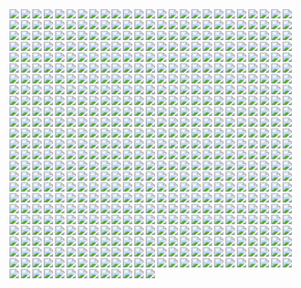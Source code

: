 <img src='./Picture-Directory/xp6zmydy6oqx.jpg'>
<img src='./Picture-Directory/a022wjyunbhy.jpg'>
<img src='./Picture-Directory/20 - YcfwNBV.jpg'>
<img src='./Picture-Directory/29 - qPvfQ3a.jpg'>
<img src='./Picture-Directory/02 - dqfOSJD.jpg'>
<img src='./Picture-Directory/APACpr7.png'>
<img src='./Picture-Directory/mateusz-lenart-searching-for-luke-mateusz-lenart.jpg'>
<img src='./Picture-Directory/tumblr_o0e99rkVKC1rbpsu3o1_1280.jpg'>
<img src='./Picture-Directory/10 - rN3KVr7.jpg'>
<img src='./Picture-Directory/14459794_10155201579714692_1876223530_n.jpg'>
<img src='./Picture-Directory/45 - 1oVCMSB.jpg'>
<img src='./Picture-Directory/64 - 8qSqbWJ.jpg'>
<img src='./Picture-Directory/jarreau-wimberly-swc30-13815-forcefocus-jarreauwimberly-revis.jpg'>
<img src='./Picture-Directory/8qdm4nxvlyyy.jpg'>
<img src='./Picture-Directory/61 - xcXQuB0.jpg'>
<img src='./Picture-Directory/guarding_the_wing__star_wars_by_madboni-d7vq83n.jpg'>
<img src='./Picture-Directory/09 - QyH8PDy.jpg'>
<img src='./Picture-Directory/simon-liechti-boba-fett-01-small.jpg'>
<img src='./Picture-Directory/piper-thibodeau-dp1106-s.jpg'>
<img src='./Picture-Directory/kevin-mckenna-shadow-of-the-master.jpg'>
<img src='./Picture-Directory/tumblr_ondz3eve8g1qghj9to1_1280.jpg'>
<img src='./Picture-Directory/58 - ICVMVrl.jpg'>
<img src='./Picture-Directory/60 - zMNNDV3.jpg'>
<img src='./Picture-Directory/56 - 1WjgBCo.jpg'>
<img src='./Picture-Directory/__yoda_my_name_is___by_lehuss-da2ednq.jpg'>
<img src='./Picture-Directory/18 - UvGUfOr.jpg'>
<img src='./Picture-Directory/18580972_168586533673392_5364136740766351360_n.jpg'>
<img src='./Picture-Directory/02 - CQG5FKx.jpg'>
<img src='./Picture-Directory/dia_noga_by_devburmak-d6sgmnf.jpg'>
<img src='./Picture-Directory/john-burns-img-5387.jpg'>
<img src='./Picture-Directory/13 - NuM1CVA.jpg'>
<img src='./Picture-Directory/xia-taptara-luke-rey-last-jedi-insta.jpg'>
<img src='./Picture-Directory/7p9igMc.jpg'>
<img src='./Picture-Directory/power_of_the_darkside_by_andyfairhurst-db40y77.jpg'>
<img src='./Picture-Directory/star_wars__generations_by_daekazu-d9pke9v.jpg'>
<img src='./Picture-Directory/benjamin-carre-ob1bhd.jpg'>
<img src='./Picture-Directory/e4bc4ceae15f52e431ebdd898d26f36e-d7fdw5e.jpg'>
<img src='./Picture-Directory/12 - dyFjAeV.jpg'>
<img src='./Picture-Directory/josh-robinson-maythe4thbwithyou.jpg'>
<img src='./Picture-Directory/76 - 1qBIY0F.jpg'>
<img src='./Picture-Directory/43 - hQpcaFU.jpg'>
<img src='./Picture-Directory/36 - wIoxxL7.jpg'>
<img src='./Picture-Directory/clinton-felker-msff-giveaway-dj-c-felker-24x14-copy.jpg'>
<img src='./Picture-Directory/08 - YR1TeT4.jpg'>
<img src='./Picture-Directory/12 - K7XIsri.jpg'>
<img src='./Picture-Directory/michael-matsumoto-awakened-set-final-watermark-02.jpg'>
<img src='./Picture-Directory/10 - 6nOEYTR.jpg'>
<img src='./Picture-Directory/gus-mendonca-gm-firstorder-tieinterceptors.jpg'>
<img src='./Picture-Directory/tom-isaksen-risemyfriend-by-tomisaksen-01.jpg'>
<img src='./Picture-Directory/09 - ncXoqup.jpg'>
<img src='./Picture-Directory/17 - VEbsVce.jpg'>
<img src='./Picture-Directory/darren-tan-ahsoka-da.jpg'>
<img src='./Picture-Directory/florent-lebrun-ilm-challenge-hoth-fl-v001.jpg'>
<img src='./Picture-Directory/16 - OoTEqcB.jpg'>
<img src='./Picture-Directory/alexander-pohl-11221-13-4a8a768b874b85d19f52fe07d12eabac-thelema.jpg'>
<img src='./Picture-Directory/george-damiani-cam-plano-geral-full.jpg'>
<img src='./Picture-Directory/clone_wars_by_papayoufr-d49mq85.jpg'>
<img src='./Picture-Directory/alvaro-jimenez-kylo-ren-forest-color-finalw (1).jpg'>
<img src='./Picture-Directory/19 - FdBvduy.jpg'>
<img src='./Picture-Directory/ameen-naksewee-ilm01.jpg'>
<img src='./Picture-Directory/juhani__kotor__by_elucidator-d9rwdoy.jpg'>
<img src='./Picture-Directory/22 - uv2TuK0.jpg'>
<img src='./Picture-Directory/36 - 82HbYlp.jpg'>
<img src='./Picture-Directory/tumblr_of60nzQm3g1tle5axo1_540.jpg'>
<img src='./Picture-Directory/42 - iKOwzFi.jpg'>
<img src='./Picture-Directory/wbeaavged7jx.jpg'>
<img src='./Picture-Directory/dmitriy-bessonov-sw-frame-02-fin.jpg'>
<img src='./Picture-Directory/jb-casacop-hunt-them-down-post.jpg'>
<img src='./Picture-Directory/cristi-balanescu-cristib-ravnaraan.jpg'>
<img src='./Picture-Directory/11 - IPvlegE.jpg'>
<img src='./Picture-Directory/rey_by_wojtekfus-da1dsh6.png'>
<img src='./Picture-Directory/KVn9Pn1.jpg'>
<img src='./Picture-Directory/68 - k70Dlp4.jpg'>
<img src='./Picture-Directory/o8nv27o89nsy.jpg'>
<img src='./Picture-Directory/stormtrooper_brooke_by_mleth-dajzv98.png'>
<img src='./Picture-Directory/saby-menyhei-drtulp-final-8bit-v001.jpg'>
<img src='./Picture-Directory/E640QvVvEpsztxacCzAvaQakwcitnpral4Kqkkfg2jc.jpg'>
<img src='./Picture-Directory/62 - p2p8vkW.jpg'>
<img src='./Picture-Directory/starwars___what_will_we_have_for_dinner_by_rogierb-d9yvloz.jpg'>
<img src='./Picture-Directory/66 - ys8WAjI.jpg'>
<img src='./Picture-Directory/gustavo-vaz-leia.jpg'>
<img src='./Picture-Directory/14 - k8kRTdE.jpg'>
<img src='./Picture-Directory/tomasz-jedruszek-jedi.jpg'>
<img src='./Picture-Directory/49 - R6O6LNV.jpg'>
<img src='./Picture-Directory/40 - 1jiayvm.jpg'>
<img src='./Picture-Directory/ronnie-jensen-cloudcity.jpg'>
<img src='./Picture-Directory/22 - lzDIgxy.jpg'>
<img src='./Picture-Directory/27 - V9frQxh.jpg'>
<img src='./Picture-Directory/cecilia-g-f-darthrevan.jpg'>
<img src='./Picture-Directory/RzSQPS6.jpg'>
<img src='./Picture-Directory/darren-tan-battle-of-kashyyyk-da.jpg'>
<img src='./Picture-Directory/gonzalo-flores-kor.jpg'>
<img src='./Picture-Directory/kylo_ren_by_torynji-da1qg19.jpg'>
<img src='./Picture-Directory/34 - t7kv6rH.jpg'>
<img src='./Picture-Directory/StarWars Stitch.jpg'>
<img src='./Picture-Directory/cristi-balanescu-cristib-nexusofpower.jpg'>
<img src='./Picture-Directory/44 - fhzHbf0.jpg'>
<img src='./Picture-Directory/47 - 6HNlRpV.jpg'>
<img src='./Picture-Directory/christian-waggoner-2016-05-14-20-27-52.jpg'>
<img src='./Picture-Directory/65 - QDhAsQq.jpg'>
<img src='./Picture-Directory/3ed4uVlQk7OuRbY1hWOHsrWGHVYujDGOOX00PhkAGhk.jpg'>
<img src='./Picture-Directory/luciano-komorizono-s-w-painting-final.jpg'>
<img src='./Picture-Directory/59 - k0nNLPJ.jpg'>
<img src='./Picture-Directory/morgan-yon-11207-1-85088bf0d516e201ad13745634d86dd5-morganyon.jpg'>
<img src='./Picture-Directory/2 - Attack of the Clones.jpg'>
<img src='./Picture-Directory/38 - oy3akqm.jpg'>
<img src='./Picture-Directory/f1059ivkhs6y.jpg'>
<img src='./Picture-Directory/james-bousema-chrome-trooper.jpg'>
<img src='./Picture-Directory/11 - LkLgpha.jpg'>
<img src='./Picture-Directory/darth_maul_by_neilmcclements-d66fma6.jpg'>
<img src='./Picture-Directory/star_wars_pulp__pt_5__princess_and_the_scoundrel_by_tbone310-d68jbay.jpg'>
<img src='./Picture-Directory/shane-molina-4k-stormtrooper-printoff.jpg'>
<img src='./Picture-Directory/jedi_and_jedi_lite_by_hollyoakhill-d9qpafb.jpg'>
<img src='./Picture-Directory/max-hugo-star-wars-fanart-lost-duel-1-final.jpg'>
<img src='./Picture-Directory/PDEg5qQ.png'>
<img src='./Picture-Directory/denni-andria-bobafett-vs-predator.jpg'>
<img src='./Picture-Directory/57 - t7gC1bh.jpg'>
<img src='./Picture-Directory/uIv99UK.jpg'>
<img src='./Picture-Directory/mark-brooks-vaderdown3cover.jpg'>
<img src='./Picture-Directory/tumblr_o5y55eoU1j1sk51m7o1_1280.jpg'>
<img src='./Picture-Directory/69 - TScStjh.jpg'>
<img src='./Picture-Directory/pablo-carpio-slave2.jpg'>
<img src='./Picture-Directory/luIaRDm.jpg'>
<img src='./Picture-Directory/21 - u2rSYo2.jpg'>
<img src='./Picture-Directory/18299007_1410178172408303_7664992713128804352_n.jpg'>
<img src='./Picture-Directory/63 - QY0KqS6.png'>
<img src='./Picture-Directory/09 - 0qLxdbp.jpg'>
<img src='./Picture-Directory/no_country_for_old_men_by_ornicar-d4mr6uj.jpg'>
<img src='./Picture-Directory/31 - yOXR9Sc.jpg'>
<img src='./Picture-Directory/37 - hvHtMdL.jpg'>
<img src='./Picture-Directory/11 - ACCMVG6.jpg'>
<img src='./Picture-Directory/OWsVMub.jpg'>
<img src='./Picture-Directory/01 - O8876hB.jpg'>
<img src='./Picture-Directory/28 - EzmJdkK.jpg'>
<img src='./Picture-Directory/guillem-h-pongiluppi-guillemhp-theride-6.jpg'>
<img src='./Picture-Directory/fares-maese-swx01-1318-obsidian-squadron-pilot-464-jorgemaese.jpg'>
<img src='./Picture-Directory/joel-erkkinen-ourladyofstars03web.jpg'>
<img src='./Picture-Directory/ZBoRzU15gtEMoS44QW-mNtg5Kdp43frBuJKwCauoXrE.jpg'>
<img src='./Picture-Directory/benjamin-carre-knight-errant-02-cover-hd.jpg'>
<img src='./Picture-Directory/ehda2mU.jpg'>
<img src='./Picture-Directory/uos55n1.jpg'>
<img src='./Picture-Directory/65 - S2s3FaV.jpg'>
<img src='./Picture-Directory/tomasz-jedruszek-swartstation.jpg'>
<img src='./Picture-Directory/jljCj35.jpg'>
<img src='./Picture-Directory/richard-anderson-tumblr-npfn0ux4is1rmuqvmo1-1280.jpg'>
<img src='./Picture-Directory/6 - Return of the Jedi.jpg'>
<img src='./Picture-Directory/96w90462qvqx.jpg'>
<img src='./Picture-Directory/5oRBfzn.jpg'>
<img src='./Picture-Directory/queen_and_princess_by_khallion-d8hudr2.jpg'>
<img src='./Picture-Directory/petri-rahkola-bobafette4.jpg'>
<img src='./Picture-Directory/48 - eOVQrAn.jpg'>
<img src='./Picture-Directory/49 - h4kJlT2.jpg'>
<img src='./Picture-Directory/37 - ptszR3D.jpg'>
<img src='./Picture-Directory/stjWRNh.jpg'>
<img src='./Picture-Directory/star_wars_collab___grievous_by_wynahiros.jpg'>
<img src='./Picture-Directory/75 - Sn0hJWR.jpg'>
<img src='./Picture-Directory/marek-madej-crash-final.jpg'>
<img src='./Picture-Directory/darth_vader_by_timrees-db9je5o.png'>
<img src='./Picture-Directory/3 - Revenge of the Sith.jpg'>
<img src='./Picture-Directory/JuOpsei.jpg'>
<img src='./Picture-Directory/60lReVoEwWS2bNl5aba4cOwjutRXLlWABD32DIEvb6c.jpg'>
<img src='./Picture-Directory/Ch8qdxRW0AA0K4v.jpg'>
<img src='./Picture-Directory/19 - mQyOhp5.jpg'>
<img src='./Picture-Directory/15 - qeOec8I.jpg'>
<img src='./Picture-Directory/15 - M9BmBeh.jpg'>
<img src='./Picture-Directory/sq8m6GH.jpg'>
<img src='./Picture-Directory/ixn9b7sk1z7y.jpg'>
<img src='./Picture-Directory/aaron-mcbride-20822-10206281666186722-6443139003106845627-n.jpg'>
<img src='./Picture-Directory/martyna-maksimiuk-04-scena-1-r2-d2-pedzi-z-kwiatami.jpg'>
<img src='./Picture-Directory/28 - 9i2xpUo.jpg'>
<img src='./Picture-Directory/31 - F7LzS1K.jpg'>
<img src='./Picture-Directory/yoNYQHkXOITDXRepEpW_r-Q2fr8UtNemTdexbYDb-NY.jpg'>
<img src='./Picture-Directory/joakim-ericsson-yodapicsmall.jpg'>
<img src='./Picture-Directory/32 - 3rEyp81.jpg'>
<img src='./Picture-Directory/43 - 5PuwFuy.jpg'>
<img src='./Picture-Directory/final_installation_prv_da_by_julian_faylona-dag3rrj.jpg'>
<img src='./Picture-Directory/59 - 4ESbWh4.jpg'>
<img src='./Picture-Directory/30 - TTGIcoM.jpg'>
<img src='./Picture-Directory/ancient_order_by_adamburn-d9ku80b.jpg'>
<img src='./Picture-Directory/star_wars___the_wizard_and_the_demon_by_andrewkwan-d8q4ww5.jpg'>
<img src='./Picture-Directory/04 - vKIn6Y3.jpg'>
<img src='./Picture-Directory/33 - mikNH5d.jpg'>
<img src='./Picture-Directory/23 - FDuhex0.jpg'>
<img src='./Picture-Directory/5ZwPh1g.jpg'>
<img src='./Picture-Directory/h8qbeosi1s7y.jpg'>
<img src='./Picture-Directory/joshua-bowles-the-moment-1.jpg'>
<img src='./Picture-Directory/33 - ukIboMx.jpg'>
<img src='./Picture-Directory/sergey-grechanyuk-final-002.jpg'>
<img src='./Picture-Directory/19 - UhlFYSE.jpg'>
<img src='./Picture-Directory/02 - G4xUAWx.jpg'>
<img src='./Picture-Directory/bounty_hunters___boba_fett_by_jacobtwitchellart-db25b59.jpg'>
<img src='./Picture-Directory/micah-brown-star-wars-a-masters-legacy.jpg'>
<img src='./Picture-Directory/nihat-gokcen-anakin.jpg'>
<img src='./Picture-Directory/41 - MpGk6wz.jpg'>
<img src='./Picture-Directory/jb-casacop-gsi0n-11779-darthvader-jbcasacop-post.jpg'>
<img src='./Picture-Directory/26 - v3cZNQf.jpg'>
<img src='./Picture-Directory/18443130_1893340190924619_690770142950326272_n.jpg'>
<img src='./Picture-Directory/71 - YSEi38m.jpg'>
<img src='./Picture-Directory/36 - M4exYUR.jpg'>
<img src='./Picture-Directory/vincent-tanguay-saintgenesis-darth-rey.jpg'>
<img src='./Picture-Directory/alfonso-pardo-martinez-sw-portrait01-low.jpg'>
<img src='./Picture-Directory/klaus-wittmann-vad2.jpg'>
<img src='./Picture-Directory/99_by_dzikawa-d9ko812.jpg'>
<img src='./Picture-Directory/33 - yiYtEm3.jpg'>
<img src='./Picture-Directory/michael-nozinich-untitled-artwork-2.jpg'>
<img src='./Picture-Directory/YQU6QXZnK0yvnsDSCd72j-4hMvoZrEUtM2fewoxz2RY.jpg'>
<img src='./Picture-Directory/23 - U4U1AbT.jpg'>
<img src='./Picture-Directory/1 - The Phantom Menace.jpg'>
<img src='./Picture-Directory/61 - mddYFHW.jpg'>
<img src='./Picture-Directory/shane-molina-tank-trooper-final.jpg'>
<img src='./Picture-Directory/0hbt0r3dq9px.png'>
<img src='./Picture-Directory/marc-simonetti-capa-star-wars-web.jpg'>
<img src='./Picture-Directory/20 - SQ60M8u.jpg'>
<img src='./Picture-Directory/39 - Wy8sX8L.jpg'>
<img src='./Picture-Directory/tumblr_o0j538f3pK1txuyy1o1_r1_1280.png'>
<img src='./Picture-Directory/ba5ccf137d371a98328ee68f23828223-dajnnjn.png'>
<img src='./Picture-Directory/luca-merli-sands-of-jakku.jpg'>
<img src='./Picture-Directory/jason-roll-12189057-10206417245364591-5116209124765445727-n.jpg'>
<img src='./Picture-Directory/darth_maul__ravager__by_soulstryder210-d9tgsk5.jpg'>
<img src='./Picture-Directory/15 - UTcsNQO.jpg'>
<img src='./Picture-Directory/trfBC7u.png'>
<img src='./Picture-Directory/renegade_by_raikoh_illust-dakq778.jpg'>
<img src='./Picture-Directory/dylan-kowalski-vadorredemptionfinal.jpg'>
<img src='./Picture-Directory/30 - Xui6IK9.jpg'>
<img src='./Picture-Directory/12 - iUGFHJr.jpg'>
<img src='./Picture-Directory/OKTbETv.jpg'>
<img src='./Picture-Directory/Wpi1OfW.png'>
<img src='./Picture-Directory/the_silverfox_and_the_sexy_beast_by_blazbaros-damnczv.png'>
<img src='./Picture-Directory/tumblr_n2qjzvJmQi1qer2oto1_1280.jpg'>
<img src='./Picture-Directory/19 - OIftxOQ.jpg'>
<img src='./Picture-Directory/48 - iO5U6gm.jpg'>
<img src='./Picture-Directory/renderfin_by_adamkop-dahncrp.jpg'>
<img src='./Picture-Directory/gpKPz7v.jpg'>
<img src='./Picture-Directory/25 - pH9Q41q.jpg'>
<img src='./Picture-Directory/34 - 1xe1da8.jpg'>
<img src='./Picture-Directory/XwYNtTb.jpg'>
<img src='./Picture-Directory/j-c-park-sw01.jpg'>
<img src='./Picture-Directory/uj4cYgegBLe2v-FiSAA6T1d6vRQ-QejnIdRSIFTSmKI.jpg'>
<img src='./Picture-Directory/gop-gap-sketch198.jpg'>
<img src='./Picture-Directory/1seHTdr.jpg'>
<img src='./Picture-Directory/joshua-viers-welcomeceremony.jpg'>
<img src='./Picture-Directory/oleg-ulianytskyi-template-1920x1080-final-2.jpg'>
<img src='./Picture-Directory/46 - 0yZzPsB.jpg'>
<img src='./Picture-Directory/fabio-sanches-ben-v5.jpg'>
<img src='./Picture-Directory/WLbLlvm.jpg'>
<img src='./Picture-Directory/purge__by_robbiemcsweeney-d9kjq5i.jpg'>
<img src='./Picture-Directory/kuat_systems_engineering_eta_4_interceptor_by_shoguneagle-db0syut.jpg'>
<img src='./Picture-Directory/66 - 1HknqmB.jpg'>
<img src='./Picture-Directory/swuEKty.png'>
<img src='./Picture-Directory/44 - mIXRwa8.jpg'>
<img src='./Picture-Directory/tumblr_o0se10xPRh1u4lxsro2_1280.jpg'>
<img src='./Picture-Directory/cW3qzE84g28ccA59bUI1dys1NonsjuJpea8NaorCNr8.png'>
<img src='./Picture-Directory/38 - KeT5KrI.jpg'>
<img src='./Picture-Directory/shane-molina-scouttrooper.jpg'>
<img src='./Picture-Directory/CraP2lB.jpg'>
<img src='./Picture-Directory/a40af1bbdb666e2691570bcef1451029.jpg'>
<img src='./Picture-Directory/tumblr_oejbyiuB5X1tky0mao1_1280.png'>
<img src='./Picture-Directory/kenn-yap-74-03-s.jpg'>
<img src='./Picture-Directory/90xYTfi.jpg'>
<img src='./Picture-Directory/darth_vader___speeder_bike_attack_by_rhymesyndicate-d4jcxe7.jpg'>
<img src='./Picture-Directory/robin-har-jyn.jpg'>
<img src='./Picture-Directory/the_force_awakens_by_cylonka-d9lfomf.jpg'>
<img src='./Picture-Directory/guillem-h-pongiluppi-501-st-legion-vader-s-fist-vs-space-cockroaches-7-guillemhp.jpg'>
<img src='./Picture-Directory/yyVif7pKJQ4ZIucBVIgfOI8SNXTT6ggt2GL8TvEuIaM.jpg'>
<img src='./Picture-Directory/nlobhebe0z7y.jpg'>
<img src='./Picture-Directory/57 - 86LzSgt.jpg'>
<img src='./Picture-Directory/episode_viii_luke_by_800poundproductions-da1gt94.jpg'>
<img src='./Picture-Directory/the_inquisitor_by_darthtemoc-d81hefq.jpg'>
<img src='./Picture-Directory/zd4s6jst3stx.jpg'>
<img src='./Picture-Directory/star_wars_by_muratgul-d9ktp9n.jpg'>
<img src='./Picture-Directory/csF5E0R.jpg'>
<img src='./Picture-Directory/afGiCjX.jpg'>
<img src='./Picture-Directory/vader_by_rahzzah-d7x9dqf.jpg'>
<img src='./Picture-Directory/29 - fmq9bBJ.jpg'>
<img src='./Picture-Directory/e8568033427317.56aa8c6585175.png'>
<img src='./Picture-Directory/rey_by_livioramondelli-da7ajtp.jpg'>
<img src='./Picture-Directory/06 - WfZV0QW.jpg'>
<img src='./Picture-Directory/cda20e449b0f3fd63035d1ee35a2b4cb-d9tff62.jpg'>
<img src='./Picture-Directory/m3qz4Zg.jpg'>
<img src='./Picture-Directory/00001509.png'>
<img src='./Picture-Directory/fPB5lkc.jpg'>
<img src='./Picture-Directory/f0eqdv80br8z.jpg'>
<img src='./Picture-Directory/38 - n0t9NJ5.jpg'>
<img src='./Picture-Directory/sam-denmark-maullr.jpg'>
<img src='./Picture-Directory/dimitrije-miljus-sithversion2v2v223v2v31v2-almost-done1-almost-aaaaand-just-a-little-more-done1.jpg'>
<img src='./Picture-Directory/05 - 4uqCBu9.jpg'>
<img src='./Picture-Directory/ksenia-zelentsova-web.jpg'>
<img src='./Picture-Directory/07 - UtEQQdy.jpg'>
<img src='./Picture-Directory/04 - DEPvTPZ.jpg'>
<img src='./Picture-Directory/esteban-barrientos-ahsoka.jpg'>
<img src='./Picture-Directory/18011718_206436746518752_2333567504145711104_n.jpg'>
<img src='./Picture-Directory/2HA5i9f.jpg'>
<img src='./Picture-Directory/rey_by_nikitalaneev-da494jg.jpg'>
<img src='./Picture-Directory/ronnie-jensen-30-years-after.jpg'>
<img src='./Picture-Directory/51 - RzUPrzg.jpg'>
<img src='./Picture-Directory/rodrigo-galdino-1.jpg'>
<img src='./Picture-Directory/14 - MqGwl19.jpg'>
<img src='./Picture-Directory/warrior_by_oldrepublicart-da6hspl.jpg'>
<img src='./Picture-Directory/56 - JLBsdbi.jpg'>
<img src='./Picture-Directory/T0Jl1dN.jpg'>
<img src='./Picture-Directory/mwo4aoq.jpg'>
<img src='./Picture-Directory/dejan-mijatovic-star-wars-ilm-challenge-02-step11.jpg'>
<img src='./Picture-Directory/06 - y3x5ATp.png'>
<img src='./Picture-Directory/40 - oPEgWCc.jpg'>
<img src='./Picture-Directory/starwars_by_leinilyu.jpg'>
<img src='./Picture-Directory/01 - OuSizUw.jpg'>
<img src='./Picture-Directory/07 - FYvOt6J.jpg'>
<img src='./Picture-Directory/65 - xwing.jpg'>
<img src='./Picture-Directory/3hvscxc6crwy.jpg'>
<img src='./Picture-Directory/vtmb1aF.jpg'>
<img src='./Picture-Directory/51 - 1Jv8JNV.jpg'>
<img src='./Picture-Directory/51 - LZI0bUC.jpg'>
<img src='./Picture-Directory/41 - h6CUpb6.jpg'>
<img src='./Picture-Directory/guillem-h-pongiluppi-guillemhp-darth-maul-rebels.jpg'>
<img src='./Picture-Directory/06 - PEwsHFr.jpg'>
<img src='./Picture-Directory/HF4JYbI.jpg'>
<img src='./Picture-Directory/5 - The Empire Strikes Back.jpg'>
<img src='./Picture-Directory/08 - MRSwNfi.jpg'>
<img src='./Picture-Directory/21 - vqpeClQ.jpg'>
<img src='./Picture-Directory/ZvJtfPM5bToZeQb0lKHhKeHhxjdFwR5vWYXQ7uJ5TlM.jpg'>
<img src='./Picture-Directory/captain_rex_by_robert_shane-d879q6l (1).jpg'>
<img src='./Picture-Directory/dmitriy-kuzin-ilm-art-done2560.jpg'>
<img src='./Picture-Directory/matt-synowicz-tumblr-o0nipmlf9q1qfbur3o1-1280.jpg'>
<img src='./Picture-Directory/D5friaT.jpg'>
<img src='./Picture-Directory/03 - cWinFdO.jpg'>
<img src='./Picture-Directory/vadersplat_by_deviantapplestudios-d9550f8.jpg'>
<img src='./Picture-Directory/01clabzuocpx.jpg'>
<img src='./Picture-Directory/phelan-a-davion-against-all-odds-by-nathanelhanan-db862fj.jpg'>
<img src='./Picture-Directory/claire-hummel-mos-eisley-morning-by-shoomlah-d9k61gm.jpg'>
<img src='./Picture-Directory/maul_by_templado-dau6prv.jpg'>
<img src='./Picture-Directory/13640755_10153675750452452_3879939042306576891_o.jpg'>
<img src='./Picture-Directory/40 - 3SqwU9H.jpg'>
<img src='./Picture-Directory/adam-roush-sw-snips-4-w.jpg'>
<img src='./Picture-Directory/garret-aj-kyber-canyon.jpg'>
<img src='./Picture-Directory/46 - Zimt2pf.jpg'>
<img src='./Picture-Directory/42 - s7VVQdI.jpg'>
<img src='./Picture-Directory/WQixz51.png'>
<img src='./Picture-Directory/zaojidk0649y.png'>
<img src='./Picture-Directory/marc-cousin-starwarsfinal02.jpg'>
<img src='./Picture-Directory/joey-zhang-every-victory-has-its-price.jpg'>
<img src='./Picture-Directory/ItmVuT6.jpg'>
<img src='./Picture-Directory/pq764a4ul9yx.jpg'>
<img src='./Picture-Directory/0ikrx75aznux.jpg'>
<img src='./Picture-Directory/ER60mnj.jpg'>
<img src='./Picture-Directory/crystal-sully-revengebycrystalsully.jpg'>
<img src='./Picture-Directory/72 - XgLHPfg.jpg'>
<img src='./Picture-Directory/tumblr_o2m8qguLDQ1u4bf6po1_1280.jpg'>
<img src='./Picture-Directory/lady_jedi__rey_by_fouetfou-d9v8qsy.png'>
<img src='./Picture-Directory/28 - 2IGKEnH.png'>
<img src='./Picture-Directory/73 - 8QeKdsq.jpg'>
<img src='./Picture-Directory/01 - M6I1Q95.jpg'>
<img src='./Picture-Directory/64 - g0fiWNK.jpg'>
<img src='./Picture-Directory/the_courage_of_stars_by_lauratolton-daemhf2.jpg'>
<img src='./Picture-Directory/46 - GAhrYBi.jpg'>
<img src='./Picture-Directory/xCB47F0.jpg'>
<img src='./Picture-Directory/edouard-groult-imperial-troops-90.jpg'>
<img src='./Picture-Directory/timur-dairbayev-starwars.jpg'>
<img src='./Picture-Directory/17 - 1iTMzyJ.jpg'>
<img src='./Picture-Directory/18 - 1PbaG5n.jpg'>
<img src='./Picture-Directory/darthmaul_web_by_qissus-da27ds6.jpg'>
<img src='./Picture-Directory/scram__by_slim_charles-dbf6da1.jpg'>
<img src='./Picture-Directory/DBvzBtd.jpg'>
<img src='./Picture-Directory/tumblr_ooz2gxPUj31qkya43o1_1280.jpg'>
<img src='./Picture-Directory/45 - 89q0xBW.jpg'>
<img src='./Picture-Directory/brian-matyas-imperial-hangar.jpg'>
<img src='./Picture-Directory/08 - FmlM7Fj.jpg'>
<img src='./Picture-Directory/52 - KKO9v6Z.jpg'>
<img src='./Picture-Directory/13 - XqmV1MJ.jpg'>
<img src='./Picture-Directory/vinicius-menezes-swf24-12310-impossibleodds-viniciusdesmenezes.jpg'>
<img src='./Picture-Directory/70 - MfaHUiO.jpg'>
<img src='./Picture-Directory/LeIdVyp.jpg'>
<img src='./Picture-Directory/31 - wuasgk5.jpg'>
<img src='./Picture-Directory/03 - glS1UUq.jpg'>
<img src='./Picture-Directory/k788gbc41k9y.jpg'>
<img src='./Picture-Directory/17932001_135854803619403_5457363421152411648_n.jpg'>
<img src='./Picture-Directory/26 - rtQB4zT.jpg'>
<img src='./Picture-Directory/34 - uzQaKy4.jpg'>
<img src='./Picture-Directory/01 - MmbqRrT.jpg'>
<img src='./Picture-Directory/02 - rHm6wWD.jpg'>
<img src='./Picture-Directory/gvqjtcV.jpg'>
<img src='./Picture-Directory/R3IEC36.jpg'>
<img src='./Picture-Directory/74 - Y669oN0.jpg'>
<img src='./Picture-Directory/17932308_1778631029116806_6239004966028050432_n.jpg'>
<img src='./Picture-Directory/46 - vO9mF5S.jpg'>
<img src='./Picture-Directory/tumblr_oiv5c6i6nl1rc1618o1_500.png'>
<img src='./Picture-Directory/14454678_10155201579684692_689319540_n.jpg'>
<img src='./Picture-Directory/daniel-garcia-sw.jpg'>
<img src='./Picture-Directory/jrjurf1pv02y.jpg'>
<img src='./Picture-Directory/5LhZsR1bstvlfDpAGJOtS_VyrzV8dr6UuTWNENCJ1sQ.jpg'>
<img src='./Picture-Directory/72 - 6ueeHFC.jpg'>
<img src='./Picture-Directory/TRtKeIA2KEPLenqZ-bLOMdb0enfAGr4DnO_Ic1hmQHM.jpg'>
<img src='./Picture-Directory/04 - gNLvKfg.jpg'>
<img src='./Picture-Directory/47 - 52qxIne.jpg'>
<img src='./Picture-Directory/ilm_art_department_challenge__the_job___twelve__by_mattrhodesart-dah3ova.jpg'>
<img src='./Picture-Directory/ig2nazyt4ity.jpg'>
<img src='./Picture-Directory/16 - e8I351w.jpg'>
<img src='./Picture-Directory/bcln9sub7yvy.jpg'>
<img src='./Picture-Directory/05 - dbQGQ0L.jpg'>
<img src='./Picture-Directory/nagy-norbert-millennium-falcon.jpg'>
<img src='./Picture-Directory/anakin_skywalker_by_elforim-d5i9nhb.jpg'>
<img src='./Picture-Directory/06 - MmGBqVM.png'>
<img src='./Picture-Directory/34 - hMNFdik.jpg'>
<img src='./Picture-Directory/alvaro-jimenez-kylo-ren-forest-color-finalw.jpg'>
<img src='./Picture-Directory/wojtek-fus-never-tell-me-the-odds-lq.jpg'>
<img src='./Picture-Directory/5Z84DKN.jpg'>
<img src='./Picture-Directory/27 - p2oiSom.jpg'>
<img src='./Picture-Directory/53 - vlozy0c.jpg'>
<img src='./Picture-Directory/matt-lau-space-like-star-wars-black-like-maul.jpg'>
<img src='./Picture-Directory/fabiano-godoi-dart-vader-proj-jedi.jpg'>
<img src='./Picture-Directory/tumblr_o6nhsfga2R1u373c5o1_1280.png'>
<img src='./Picture-Directory/TkZTLHt.jpg'>
<img src='./Picture-Directory/54 - q2DHA4W.jpg'>
<img src='./Picture-Directory/ht4uz1rpkaky.jpg'>
<img src='./Picture-Directory/lonely_luke_by_jfivemedia-da3o7wz.jpg'>
<img src='./Picture-Directory/47 - gv8Rahg.jpg'>
<img src='./Picture-Directory/52 - 4P53bug.jpg'>
<img src='./Picture-Directory/dXTuF30.jpg'>
<img src='./Picture-Directory/vlINW4Z.jpg'>
<img src='./Picture-Directory/jeff-wood-2016-06-01-8-32-18.jpg'>
<img src='./Picture-Directory/54 - pcMYz0L.jpg'>
<img src='./Picture-Directory/35 - Gb5ZYA2.jpg'>
<img src='./Picture-Directory/star_wars___the_pursuit_by_graphix17-d9w1jqm.png'>
<img src='./Picture-Directory/6ypi41nti9yx.jpg'>
<img src='./Picture-Directory/ilm_art_department_challenge__the_job___stampede_by_mattrhodesart-dah3o58.jpg'>
<img src='./Picture-Directory/charlotte-lebreton-leia.jpg'>
<img src='./Picture-Directory/f5kyqaidh6yx.jpg'>
<img src='./Picture-Directory/PTZHdoq.jpg'>
<img src='./Picture-Directory/33 - kzqyxJK.jpg'>
<img src='./Picture-Directory/-image.jpg'>
<img src='./Picture-Directory/jason-campbell-jckeyframe1.jpg'>
<img src='./Picture-Directory/20 - v4n7jeB.jpg'>
<img src='./Picture-Directory/mz1HITu.jpg'>
<img src='./Picture-Directory/5rjcreepwi6y.jpg'>
<img src='./Picture-Directory/13 - GdwwIo2.jpg'>
<img src='./Picture-Directory/22 - LGIdNZq.jpg'>
<img src='./Picture-Directory/aaron-mcbride-13718757-10210038490184974-7859078526110970151-n.jpg'>
<img src='./Picture-Directory/55 - bWozweg.jpg'>
<img src='./Picture-Directory/71cur6z9x92z.jpg'>
<img src='./Picture-Directory/tizianobaracchi_i_am_a_jedi_1200_by_thaldir-da3u7pc.jpg'>
<img src='./Picture-Directory/49 - 4XhD2kv.jpg'>
<img src='./Picture-Directory/2McHDAo.jpg'>
<img src='./Picture-Directory/20c1a443003565.57e02675801a7.jpg'>
<img src='./Picture-Directory/23 - ckcK4Tj.jpg'>
<img src='./Picture-Directory/fan-gao-11046-1-21d3842216ec749f60c9f77153b65089-fgao1.jpg'>
<img src='./Picture-Directory/pixel-jeff-captain-phasma.jpg'>
<img src='./Picture-Directory/shane-molina-k-2s0.jpg'>
<img src='./Picture-Directory/tumblr_o6fhhzpEuR1s8vxpyo1_1280.jpg'>
<img src='./Picture-Directory/alwyn-talbot-unfinished-busines.jpg'>
<img src='./Picture-Directory/39 - EeSHQTE.jpg'>
<img src='./Picture-Directory/rita-ramirez-pulido-rey-y-bb8-260.jpg'>
<img src='./Picture-Directory/leonid-kolyagin-xwings-low.jpg'>
<img src='./Picture-Directory/valentin-malygin-tiefighter.jpg'>
<img src='./Picture-Directory/52 - 8smPbXw.jpg'>
<img src='./Picture-Directory/podHubt.jpg'>
<img src='./Picture-Directory/mist-xg-vds.jpg'>
<img src='./Picture-Directory/03 - sFnCpS1.jpg'>
<img src='./Picture-Directory/dan-luvisi-restorationluvisifett.jpg'>
<img src='./Picture-Directory/30 - HmpoIgw.jpg'>
<img src='./Picture-Directory/T6UAZBV-P1RzTwMGaDmDpknlOtZaSPcoGHcpHoRMM3Q.jpg'>
<img src='./Picture-Directory/rlaeq8a2f6ay.jpg'>
<img src='./Picture-Directory/f1cgytrnqdox.jpg'>
<img src='./Picture-Directory/renato-scicchitano-screen-final.jpg'>
<img src='./Picture-Directory/4eglsg4qs68y.jpg'>
<img src='./Picture-Directory/52 - 7baA4eW.jpg'>
<img src='./Picture-Directory/hakuna001_by_pixelkitties-d9z01iz.png'>
<img src='./Picture-Directory/49 - XjLs9Ec.jpg'>
<img src='./Picture-Directory/50 - Ve3WYUj.jpg'>
<img src='./Picture-Directory/27 - IOUqD50.jpg'>
<img src='./Picture-Directory/43 - EXqhKGT.jpg'>
<img src='./Picture-Directory/62 - XZh3SUC.jpg'>
<img src='./Picture-Directory/kylo_ren_by_blazbaros-da7685k.png'>
<img src='./Picture-Directory/skywalkers_by_tuliipiie-dabrxwp.jpg'>
<img src='./Picture-Directory/1VswHjg.jpg'>
<img src='./Picture-Directory/42 - QrkEA6b.jpg'>
<img src='./Picture-Directory/3lWd6Xt.jpg'>
<img src='./Picture-Directory/5731-0-1c7acd8b31c761383c5c566ff5113464-artbywucropped.jpg'>
<img src='./Picture-Directory/73 - I36rrfr.jpg'>
<img src='./Picture-Directory/10 - 6fKpkXB.jpg'>
<img src='./Picture-Directory/raiders_by_wildweasel339-daf0shn.jpg'>
<img src='./Picture-Directory/aaron-mcbride-12185030-10208004298011441-1347009825795762880-o.jpg'>
<img src='./Picture-Directory/tumblr_ooiw82vNSQ1sqp37vo2_1280.jpg'>
<img src='./Picture-Directory/r6vJKzI.jpg'>
<img src='./Picture-Directory/24 - tcD9kwI.jpg'>
<img src='./Picture-Directory/74 - pfNBa6m.jpg'>
<img src='./Picture-Directory/X0DFbDH.jpg'>
<img src='./Picture-Directory/conor-burke-conorburke-sithlady.jpg'>
<img src='./Picture-Directory/08 - C0EVsYp.jpg'>
<img src='./Picture-Directory/40 - WCSxRjx.jpg'>
<img src='./Picture-Directory/joan-redondo-empireonyavin1.jpg'>
<img src='./Picture-Directory/prince-mahlangu-assault-on-hoth-4.jpg'>
<img src='./Picture-Directory/lixin-yin-b.jpg'>
<img src='./Picture-Directory/04 - m2syxyy.jpg'>
<img src='./Picture-Directory/16 - wx6hNBR.jpg'>
<img src='./Picture-Directory/30 - 2R9xUd0.jpg'>
<img src='./Picture-Directory/50 - fq1Data.jpg'>
<img src='./Picture-Directory/11 - pXSe9Xa.jpg'>
<img src='./Picture-Directory/tumblr_o50tl0Kyww1sk51m7o1_1280.jpg'>
<img src='./Picture-Directory/59 - idPWYku.jpg'>
<img src='./Picture-Directory/07 - NRJgAIo.jpg'>
<img src='./Picture-Directory/39 - JDJMMM2.jpg'>
<img src='./Picture-Directory/pm2Lozd.jpg'>
<img src='./Picture-Directory/cesar-samaniego-yodayoga-baja.jpg'>
<img src='./Picture-Directory/th5xqumklhry.jpg'>
<img src='./Picture-Directory/24 - ut90LX5.jpg'>
<img src='./Picture-Directory/vader_by_f1x_2-d8xkf8h.jpg'>
<img src='./Picture-Directory/4 - A New Hope.jpg'>
<img src='./Picture-Directory/48 - LApxo7k.jpg'>
<img src='./Picture-Directory/carmen-cornet-gri.jpg'>
<img src='./Picture-Directory/32 - 84y8hda.jpg'>
<img src='./Picture-Directory/sw_fan_art_by_danai_k-d66g7p4.jpg'>
<img src='./Picture-Directory/peter-toufidis-xwings-scene-1-newlayout-woldxwings-v26a-bundled3-0011-v06a.jpg'>
<img src='./Picture-Directory/A4g_fo_j-z5kM9XSpYsjVFkMdLKlF9j5dso0qSwrURI.jpg'>
<img src='./Picture-Directory/star+wars+through+the+wreckage.jpg'>
<img src='./Picture-Directory/rostyslav-zagornov-tuscanraider.jpg'>
<img src='./Picture-Directory/05 - n0Xm4lg.jpg'>
<img src='./Picture-Directory/14 - VyZJPE8.jpg'>
<img src='./Picture-Directory/39 - ile8r3h.jpg'>
<img src='./Picture-Directory/training_day_by_ornicar.jpg'>
<img src='./Picture-Directory/alvaro-c-escudero-05.jpg'>
<img src='./Picture-Directory/35 - qb6jXXm.jpg'>
<img src='./Picture-Directory/christian-piccolo-solo-final-post-notext.jpg'>
<img src='./Picture-Directory/dylan-kowalski-starwarsbattle1080web.jpg'>
<img src='./Picture-Directory/37 - sx2602i.jpg'>
<img src='./Picture-Directory/55 - duBEalK.jpg'>
<img src='./Picture-Directory/14 - fbXU43D.jpg'>
<img src='./Picture-Directory/18 - 7HVSQuN.jpg'>
<img src='./Picture-Directory/54 - tAexzUd.jpg'>
<img src='./Picture-Directory/petri-rahkola-wookie.jpg'>
<img src='./Picture-Directory/63 - EVm47Hz.jpg'>
<img src='./Picture-Directory/13713986_291833067835978_1510976533_n.jpg'>
<img src='./Picture-Directory/mjhbrXu.jpg'>
<img src='./Picture-Directory/jeremy-chong-forestfight-6-logo-show.jpg'>
<img src='./Picture-Directory/we_re_not_done_yet__by_jodeee-d9rp5v9.png'>
<img src='./Picture-Directory/53 - MOwYpDe.jpg'>
<img src='./Picture-Directory/darth_maul_by_tabechan-d9z878f.jpg'>
<img src='./Picture-Directory/4yYOjdu.jpg'>
<img src='./Picture-Directory/57 - i7ij3KF.jpg'>
<img src='./Picture-Directory/caanan-white-revan-piece.jpg'>
<img src='./Picture-Directory/Eh1D-2uGpEQMTJDJMpKirC1e-kAm4oFyQDtSXYMD0yI.png'>
<img src='./Picture-Directory/1l3jw2q9mdjx.jpg'>
<img src='./Picture-Directory/tumblr_on7ckl0lcw1tqp6oco1_1280.jpg'>
<img src='./Picture-Directory/andy-fransen-sw-sd-j.jpg'>
<img src='./Picture-Directory/62 - UEtTF31.jpg'>
<img src='./Picture-Directory/Star-Wars-Battlefront-Twilight-Company-Wallpaper-1366x768.jpg'>
<img src='./Picture-Directory/aqony91orr7y.jpg'>
<img src='./Picture-Directory/32 - RsoqZar.jpg'>
<img src='./Picture-Directory/onder-kilavuz-at-sts.jpg'>
<img src='./Picture-Directory/NSaXUS6.png'>
<img src='./Picture-Directory/41 - DvUSbYd.jpg'>
<img src='./Picture-Directory/tumblr_nfe9iwuDBq1rvs9h9o1_1280.jpg'>
<img src='./Picture-Directory/pCrsRmm.jpg'>
<img src='./Picture-Directory/max-hugo-maul.jpg'>
<img src='./Picture-Directory/maul_wip_by_uncannyknack-d9xrjkz.jpg'>
<img src='./Picture-Directory/71 - kSwUqMu.jpg'>
<img src='./Picture-Directory/22 - tCj8uhf.jpg'>
<img src='./Picture-Directory/ahsoka_tano_by_livioramondelli-d9zj7la.jpg'>
<img src='./Picture-Directory/rey___ep_viii_concept_by_hidrico-d9w14zu.jpg'>
<img src='./Picture-Directory/starwars_fanart_by_nicolassiner-da5uggu.jpg'>
<img src='./Picture-Directory/LjJeHqE.jpg'>
<img src='./Picture-Directory/25 - tUQ4xPX.jpg'>
<img src='./Picture-Directory/eBrkcX5.jpg'>
<img src='./Picture-Directory/6okvuqw.jpg'>
<img src='./Picture-Directory/35 - jrLalQL.jpg'>
<img src='./Picture-Directory/13 - 00ETUwD.jpg'>
<img src='./Picture-Directory/42 - IdQJQlV.jpg'>
<img src='./Picture-Directory/54yzxdg4ow7y.jpg'>
<img src='./Picture-Directory/21 - iMxtvf3.jpg'>
<img src='./Picture-Directory/JvpRokk.jpg'>
<img src='./Picture-Directory/60 - 7BHZhlA.jpg'>
<img src='./Picture-Directory/juan-martin-wallpaper.jpg'>
<img src='./Picture-Directory/48 - 2L9Klwe.jpg'>
<img src='./Picture-Directory/paul-canavan-paulscottcanavan-jarjar.jpg'>
<img src='./Picture-Directory/pablo-dominguez-rsarswrsdf-recuperado.jpg'>
<img src='./Picture-Directory/9hubwgd7tj9z.jpg'>
<img src='./Picture-Directory/36 - JoDQ1Nb.jpg'>
<img src='./Picture-Directory/han_solo_by_giddygriffin-d8heojx.jpg'>
<img src='./Picture-Directory/09 - P31lorx.jpg'>
<img src='./Picture-Directory/-rey-s.jpg'>
<img src='./Picture-Directory/yagadc1t4qnx.jpg'>
<img src='./Picture-Directory/60 - fg6gTbM.jpg'>
<img src='./Picture-Directory/fan-gao-11046-2-fe4c496730ba9efe08a8137bbbbcd49c-fgao1.jpg'>
<img src='./Picture-Directory/0gmvru16v0jx.jpg'>
<img src='./Picture-Directory/67 - fcR9rxY.jpg'>
<img src='./Picture-Directory/20 - pRESzRv.jpg'>
<img src='./Picture-Directory/ross-tran-rey-web-final.jpg'>
<img src='./Picture-Directory/juan-de-la-cruz-dark-rey-4.jpg'>
<img src='./Picture-Directory/darth_vader_by_neilmcclements-d5iueb2.jpg'>
<img src='./Picture-Directory/15 - GmN0Cq4.jpg'>
<img src='./Picture-Directory/29 - UVdF8nt.jpg'>
<img src='./Picture-Directory/G6HfU0N.jpg'>
<img src='./Picture-Directory/18 - P7ULTkU.jpg'>
<img src='./Picture-Directory/lucas-leger-dv.jpg'>
<img src='./Picture-Directory/niGLiYn.jpg'>
<img src='./Picture-Directory/43 - 7QSAagN.jpg'>
<img src='./Picture-Directory/07dgukrwfmry.jpg'>
<img src='./Picture-Directory/70e43775e50767efe220b50bbe5de195-d3jmfsu.jpg'>
<img src='./Picture-Directory/63 - sg09hzg.jpg'>
<img src='./Picture-Directory/41 - mFvGh0O.png'>
<img src='./Picture-Directory/W3UUxvY.jpg'>
<img src='./Picture-Directory/67 - fatjdtc.jpg'>
<img src='./Picture-Directory/51 - jZyHKRg.jpg'>
<img src='./Picture-Directory/53 - uk4GMmi.jpg'>
<img src='./Picture-Directory/tumblr_nkib9zQIAG1u4lxsro1_1280.jpg'>
<img src='./Picture-Directory/jose-l-serrano-silva-leaving-tatooine.jpg'>
<img src='./Picture-Directory/18298301_1684870695151733_765555603861929984_n.jpg'>
<img src='./Picture-Directory/ce29c37a2cf8f54c483e352c5996014f.jpg'>
<img src='./Picture-Directory/rey__lady_of_the_sith_by_cobaltplasma-da1hf7n.jpg'>
<img src='./Picture-Directory/66 - TIE Fighter.jpg'>
<img src='./Picture-Directory/32 - XUTBivf.jpg'>
<img src='./Picture-Directory/luis-gomez-weyler-dooku-11062015.jpg'>
<img src='./Picture-Directory/um8lt9lpvfay.jpg'>
<img src='./Picture-Directory/07 - wdIlgiT.jpg'>
<img src='./Picture-Directory/56 - XGDPZCa.jpg'>
